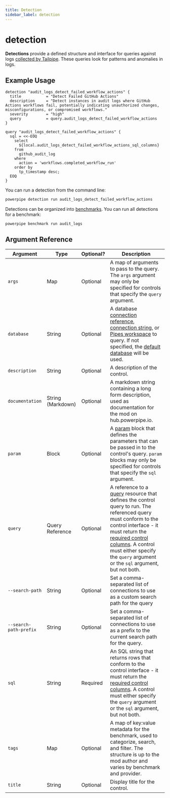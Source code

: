 ```yaml
---
title: Detection
sidebar_label: detection
---
```


# detection

**Detections** provide a defined structure and interface for queries against logs [collected by Tailpipe](https://tailpipe.io/docs). These queries look for patterns and anomalies in logs.

## Example Usage

```hcl
detection "audit_logs_detect_failed_workflow_actions" {
  title           = "Detect Failed GitHub Actions"
  description     = "Detect instances in audit logs where GitHub Actions workflows fail, potentially indicating unauthorized changes, misconfigurations, or compromised workflows."
  severity        = "high"
  query           = query.audit_logs_detect_failed_workflow_actions
}

query "audit_logs_detect_failed_workflow_actions" {
  sql = <<-EOQ
    select
      ${local.audit_logs_detect_failed_workflow_actions_sql_columns}
    from
      github_audit_log
    where
      action = 'workflows.completed_workflow_run'
    order by
      tp_timestamp desc;
  EOQ
}
```

You can run a detection from the command line:

```bash
powerpipe detection run audit_logs_detect_failed_workflow_actions
```

Detections can be organized into [benchmarks](https://powerpipe.io/docs/powerpipe-hcl/benchmark). You can run all detections for a benchmark:

```bash
powerpipe benchmark run audit_logs
```

## Argument Reference
| Argument | Type | Optional? | Description
|-|-|-|-
| `args` | Map | Optional| A map of arguments to pass to the query. The `args` argument may only be specified for controls that specify the `query` argument. 
| `database` | String |  Optional| A database [connection reference](/docs/reference/config-files/connection), [connection string](/docs/powerpipe-hcl/query#connection-strings), or [Pipes workspace](/docs/run/workspaces#implicit-workspaces) to query.  If not specified, the [default database](/docs/run#selecting-a-database ) will be used.
| `description` | String| Optional| A description of the control.
| `documentation` | String (Markdown)| Optional | A markdown string containing a long form description, used as documentation for the mod on hub.powerpipe.io. 
| `param` | Block | Optional| A [param](/docs/powerpipe-hcl/query#param) block that defines the parameters that can be passed in to the control's query.  `param` blocks may only be specified for controls that specify the `sql` argument. 
| `query` | Query Reference | Optional | A reference to a [query](/docs/powerpipe-hcl/query) resource that defines the control query to run.  The referenced query must conform to the control interface - it must return the [required control columns](#required-control-columns).  A control must either specify the `query` argument or the `sql` argument, but not both.
| `--search-path` | String |  Optional| Set a comma-separated list of connections to use as a custom search path for the query
| `--search-path-prefix` | String |  Optional| Set a comma-separated list of connections to use as a prefix to the current search path for the query.
| `sql` | String | Required | An SQL string that returns rows that conform to the control interface - it must return the [required control columns](#required-control-columns).  A control must either specify the `query` argument or the `sql` argument, but not both.
| `tags` | Map | Optional | A map of key:value metadata for the benchmark, used to categorize, search, and filter.  The structure is up to the mod author and varies by benchmark and provider. 
| `title` | String | Optional | Display title for the control.

